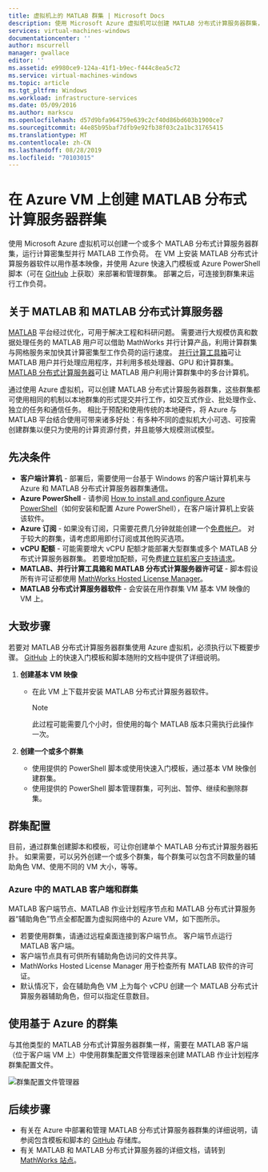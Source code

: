 ```yaml
---
title: 虚拟机上的 MATLAB 群集 | Microsoft Docs
description: 使用 Microsoft Azure 虚拟机可以创建 MATLAB 分布式计算服务器群集，运行计算密集型并行 MATLAB 工作负荷。
services: virtual-machines-windows
documentationcenter: ''
author: mscurrell
manager: gwallace
editor: ''
ms.assetid: e9980ce9-124a-41f1-b9ec-f444c8ea5c72
ms.service: virtual-machines-windows
ms.topic: article
ms.tgt_pltfrm: Windows
ms.workload: infrastructure-services
ms.date: 05/09/2016
ms.author: markscu
ms.openlocfilehash: d57d9bfa964759e639c2cf40d86bd603b1900ce7
ms.sourcegitcommit: 44e85b95baf7dfb9e92fb38f03c2a1bc31765415
ms.translationtype: MT
ms.contentlocale: zh-CN
ms.lasthandoff: 08/28/2019
ms.locfileid: "70103015"
---
```

# <a name="create-matlab-distributed-computing-server-clusters-on-azure-vms"></a>在 Azure VM 上创建 MATLAB 分布式计算服务器群集
使用 Microsoft Azure 虚拟机可以创建一个或多个 MATLAB 分布式计算服务器群集，运行计算密集型并行 MATLAB 工作负荷。 在 VM 上安装 MATLAB 分布式计算服务器软件以用作基本映像，并使用 Azure 快速入门模板或 Azure PowerShell 脚本（可在 [GitHub](https://github.com/Azure/azure-quickstart-templates/tree/master/matlab-cluster) 上获取）来部署和管理群集。 部署之后，可连接到群集来运行工作负荷。

## <a name="about-matlab-and-matlab-distributed-computing-server"></a>关于 MATLAB 和 MATLAB 分布式计算服务器
[MATLAB](https://www.mathworks.com/products/matlab/) 平台经过优化，可用于解决工程和科研问题。 需要进行大规模仿真和数据处理任务的 MATLAB 用户可以借助 MathWorks 并行计算产品，利用计算群集与网格服务来加快其计算密集型工作负荷的运行速度。 [并行计算工具箱](https://www.mathworks.com/products/parallel-computing/)可让 MATLAB 用户并行处理应用程序，并利用多核处理器、GPU 和计算群集。 [MATLAB 分布式计算服务器](https://www.mathworks.com/products/distriben/)可让 MATLAB 用户利用计算群集中的多台计算机。

通过使用 Azure 虚拟机，可以创建 MATLAB 分布式计算服务器群集，这些群集都可使用相同的机制以本地群集的形式提交并行工作，如交互式作业、批处理作业、独立的任务和通信任务。 相比于预配和使用传统的本地硬件，将 Azure 与 MATLAB 平台结合使用可带来诸多好处：有多种不同的虚拟机大小可选、可按需创建群集以便只为使用的计算资源付费，并且能够大规模测试模型。  

## <a name="prerequisites"></a>先决条件
* **客户端计算机** - 部署后，需要使用一台基于 Windows 的客户端计算机来与 Azure 和 MATLAB 分布式计算服务器群集通信。
* **Azure PowerShell** - 请参阅 [How to install and configure Azure PowerShell](/powershell/azure/overview)（如何安装和配置 Azure PowerShell），在客户端计算机上安装该软件。
* **Azure 订阅** - 如果没有订阅，只需要花费几分钟就能创建一个[免费帐户](https://azure.microsoft.com/free/)。 对于较大的群集，请考虑即用即付订阅或其他购买选项。
* **vCPU 配额** - 可能需要增大 vCPU 配额才能部署大型群集或多个 MATLAB 分布式计算服务器群集。 若要增加配额，可免费[建立联机客户支持请求](https://azure.microsoft.com/blog/2014/06/04/azure-limits-quotas-increase-requests/)。
* **MATLAB、并行计算工具箱和 MATLAB 分布式计算服务器许可证** - 脚本假设所有许可证都使用 [MathWorks Hosted License Manager](https://www.mathworks.com/help/install/license-management.html)。  
* **MATLAB 分布式计算服务器软件** - 会安装在用作群集 VM 基本 VM 映像的 VM 上。

## <a name="high-level-steps"></a>大致步骤
若要对 MATLAB 分布式计算服务器群集使用 Azure 虚拟机，必须执行以下概要步骤。 [GitHub](https://github.com/Azure/azure-quickstart-templates/tree/master/matlab-cluster) 上的快速入门模板和脚本随附的文档中提供了详细说明。

1. **创建基本 VM 映像**  

   * 在此 VM 上下载并安装 MATLAB 分布式计算服务器软件。

     > [!NOTE]
     > 此过程可能需要几个小时，但使用的每个 MATLAB 版本只需执行此操作一次。   
     >
     >
2. **创建一个或多个群集**  

   * 使用提供的 PowerShell 脚本或使用快速入门模板，通过基本 VM 映像创建群集。   
   * 使用提供的 PowerShell 脚本管理群集，可列出、暂停、继续和删除群集。

## <a name="cluster-configurations"></a>群集配置
目前，通过群集创建脚本和模板，可让你创建单个 MATLAB 分布式计算服务器拓扑。 如果需要，可以另外创建一个或多个群集，每个群集可以包含不同数量的辅助角色 VM、使用不同的 VM 大小，等等。

### <a name="matlab-client-and-cluster-in-azure"></a>Azure 中的 MATLAB 客户端和群集
MATLAB 客户端节点、MATLAB 作业计划程序节点和 MATLAB 分布式计算服务器“辅助角色”节点全都配置为虚拟网络中的 Azure VM，如下图所示。


* 若要使用群集，请通过远程桌面连接到客户端节点。 客户端节点运行 MATLAB 客户端。
* 客户端节点具有可供所有辅助角色访问的文件共享。
* MathWorks Hosted License Manager 用于检查所有 MATLAB 软件的许可证。
* 默认情况下，会在辅助角色 VM 上为每个 vCPU 创建一个 MATLAB 分布式计算服务器辅助角色，但可以指定任意数目。

## <a name="use-an-azure-based-cluster"></a>使用基于 Azure 的群集
与其他类型的 MATLAB 分布式计算服务器群集一样，需要在 MATLAB 客户端（位于客户端 VM 上）中使用群集配置文件管理器来创建 MATLAB 作业计划程序群集配置文件。

![群集配置文件管理器](./media/matlab-mdcs-cluster/cluster_profile_manager.png)

## <a name="next-steps"></a>后续步骤
* 有关在 Azure 中部署和管理 MATLAB 分布式计算服务器群集的详细说明，请参阅包含模板和脚本的 [GitHub](https://github.com/Azure/azure-quickstart-templates/tree/master/matlab-cluster) 存储库。
* 有关 MATLAB 和 MATLAB 分布式计算服务器的详细文档，请转到 [MathWorks 站点](https://www.mathworks.com/)。
